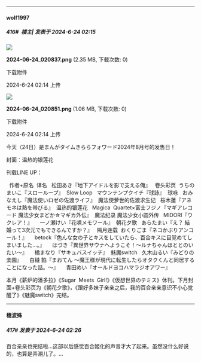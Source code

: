 ﻿
*****

####  wolf1997  
##### 416#         楼主| 发表于 2024-6-24 02:15

<img src="https://img.saraba1st.com/forum/202406/24/021428gko1i1r222kn8z8z.png" referrerpolicy="no-referrer">

<strong>2024-06-24_020837.png</strong> (2.35 MB, 下载次数: 0)

下载附件

2024-6-24 02:14 上传

<img src="https://img.saraba1st.com/forum/202406/24/021429jaccmmwg83iwbssq.png" referrerpolicy="no-referrer">

<strong>2024-06-24_020851.png</strong> (1.06 MB, 下载次数: 0)

下载附件

2024-6-24 02:14 上传

今天（24日）是まんがタイムきららフォワード2024年8月号的发售日！

封面：温热的银莲花

刊载LINE UP：

  作者+原名  译名   松田あき『地下アイドルを影で支える俺』   卷头彩页  うちのまいこ『スローループ』  Slow Loop   マウンテンプクイチ『球詠』  球咏   おみなえし『魔法使いロゼの佐渡ライフ』  魔法使萝世的佐渡求生记   桜木蓮『アネモネは熱を帯びる』  温热的银莲花   Magica  Quartet×富士フジノ『マギアレコード 魔法少女まどか☆マギカ外伝』  魔法纪录 魔法少女小圆外传   MIDORI『ウクレア！』      一ノ瀬けい『花唄メモワール』  朝花夕歌   あらたまい『え？ 結婚って3次元でもできるんですか？』   隔月连载  おくりごま『ネコかぶりアンコール！』      betock『色んな女の子とキスをしていたら、百合キスに目覚めてしまいました…。』      はづき『異世界サウナへようこそ！～ルナちゃんはととのいたい～』      橘まなり『サキュバスイッチ』  魅魔switch   久木山るい『みどりの楽園』      白縫 餡『まおてん 〜魔王様が現代に転生したらオタクくんと同居することになった話。〜』      青田めい『オールドヨコハマラジオアワー』    

本月《薪炉的潘多拉》《Sugar  Meets  Girl!》《仮想世界のテミス》休刊。下月封面+卷头彩页为《朝花夕歌》，《跟好多妹子亲亲之后，我的百合亲亲意识不小心觉醒了》《魅魔switch》完结。


*****

####  穗波殊  
##### 417#       发表于 2024-6-24 02:26

百合亲亲也完结啦…这部以后感觉百合姬化的声音才大了起来。虽然没什么好说的，也算是弄潮儿了。…

